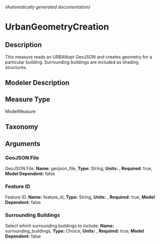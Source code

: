 

###### (Automatically generated documentation)

# UrbanGeometryCreation

## Description
This measure reads an URBANopt GeoJSON and creates geometry for a particular building.  Surrounding buildings are included as shading structures.

## Modeler Description


## Measure Type
ModelMeasure

## Taxonomy


## Arguments


### GeoJSON File
GeoJSON File.
**Name:** geojson_file,
**Type:** String,
**Units:** ,
**Required:** true,
**Model Dependent:** false

### Feature ID
Feature ID.
**Name:** feature_id,
**Type:** String,
**Units:** ,
**Required:** true,
**Model Dependent:** false

### Surrounding Buildings
Select which surrounding buildings to include.
**Name:** surrounding_buildings,
**Type:** Choice,
**Units:** ,
**Required:** true,
**Model Dependent:** false





